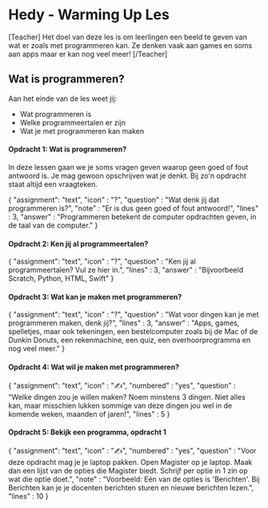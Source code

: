 # Hedy - Warming Up Les

[Teacher] Het doel van deze les is om leerlingen een beeld te geven van wat er zoals met programmeren kan. Ze denken vaak aan games en soms aan apps maar er kan nog veel meer! [/Teacher]

## Wat is programmeren?

Aan het einde van de les weet jij:

* Wat programmeren is
* Welke programmeertalen er zijn
* Wat je met programmeren kan maken

#### Opdracht 1: Wat is programmeren?

In deze lessen gaan we je soms vragen geven waarop geen goed of fout antwoord is. Je mag gewoon opschrijven wat je denkt.
Bij zo'n opdracht staat altijd een vraagteken.

{
    "assignment": "text",
    "icon"      : "?",
    "question"  : "Wat denk jij dat programmeren is?",
    "note"      : "Er is dus geen goed of fout antwoord!",
    "lines"     : 3,
    "answer"    : "Programmeren betekent de computer opdrachten geven, in de taal van de computer."
}

#### Opdracht 2: Ken jij al programmeertalen?

{
    "assignment": "text",
    "icon"      : "?",
    "question"  : "Ken jij al programmeertalen? Vul ze hier in.",
    "lines"     : 3,
    "answer"    : "Bijvoorbeeld Scratch, Python, HTML, Swift"
}


#### Opdracht 3: Wat kan je maken met programmeren?

{
    "assignment": "text",
    "icon"      : "?",
    "question"  : "Wat voor dingen kan je met programmeren maken, denk jij?",
    "lines"     : 3,
    "answer"    : "Apps, games, spelletjes, maar ook tekeningen, een bestelcomputer zoals bij de Mac of de Dunkin Donuts, een rekenmachine, een quiz, een overhoorprogramma en nog veel meer."
}

#### Opdracht 4: Wat wil je maken met programmeren?

{
    "assignment": "text",
    "icon"      : "✍️",
    "numbered"  : "yes",
    "question"  : "Welke dingen zou je willen maken? Noem minstens 3 dingen. Niet alles kan, maar misschien lukken sommige van deze dingen jou wel in de komende weken, maanden of jaren!",
    "lines"     : 5
}

#### Opdracht 5: Bekijk een programma, opdracht 1

{
    "assignment": "text",
    "icon"      : "✍️",
    "numbered"  : "yes",
    "question"  : "Voor deze opdracht mag je je laptop pakken. Open Magister op je laptop. Maak dan een lijst van de opties die Magister biedt. Schrijf per optie in 1 zin op wat die optie doet.",
    "note"      : "Voorbeeld: Eén van de opties is 'Berichten'. Bij Berichten kan je je docenten berichten sturen en nieuwe berichten lezen.",
    "lines"     : 10
}

